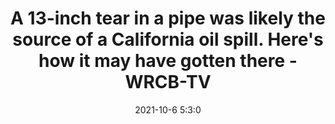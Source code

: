 ---
"title": "A 13-inch tear in a pipe was likely the source of a California oil spill. Here's how it may have gotten there - WRCB-TV"
"date": "2021-10-6 5:3:0"
"feed_name": "GOOGLENEWSDRILLING"
"feed_website": "https://news.google.com/search?q=drilling%2Bincident&hl=en-US&gl=US&ceid=US:en"
"feed_rss": "https://news.google.com/rss/search?q=drilling%2Bincident&hl=en-US&gl=US&ceid=US:en"
"link": "https://www.wrcbtv.com/story/44897998/a-13-inch-tear-in-a-pipe-was-likely-the-source-of-a-california-oil-spill-heres-how-it-may-have-gotten-there"
"source": "{'href': 'https://www.wrcbtv.com', 'title': 'WRCB-TV'}"
"file": "_posts/2021-1-1-edb7c9aa4cbbf491741534f326de7620ba5052c1.md"
"accident": "1"
"drilling": "1"
"dead": "0"
"injured": "0"
"arrested": "0"
"place": "unknown place"
"where": "unknown site"
"causes": "unknown"
"place_uri": "unknown place"
---